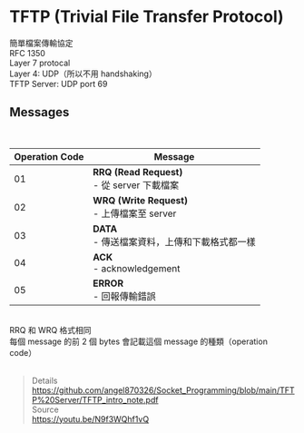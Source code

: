 # TFTP (Trivial File Transfer Protocol)

簡單檔案傳輸協定<br/>
RFC 1350<br/>
Layer 7 protocal<br/>
Layer 4: UDP（所以不用 handshaking）<br/>
TFTP Server: UDP port 69<br/>

## Messages

<br/>

| Operation Code | Message |
| --- | --- |
| 01 | **RRQ (Read Request)** <br/>- 從 server 下載檔案<br/>|
| 02 | **WRQ (Write Request)** <br/>- 上傳檔案至 server<br/>|
| 03 | **DATA** <br/>- 傳送檔案資料，上傳和下載格式都一樣<br/> |
| 04 | **ACK** <br/>- acknowledgement<br/>|
| 05 | **ERROR** <br/>- 回報傳輸錯誤<br/>|
<br/>
RRQ 和 WRQ 格式相同<br/>
每個 message 的前 2 個 bytes 會記載這個 message 的種類（operation code）

<br/>
<br/>

>Details <br/>https://github.com/angel870326/Socket_Programming/blob/main/TFTP%20Server/TFTP_intro_note.pdf <br/>Source <br/> https://youtu.be/N9f3WQhf1vQ
